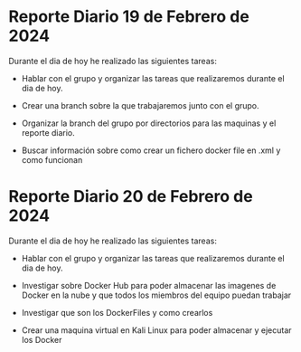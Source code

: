 # Reporte Diario 19 de Febrero de 2024

Durante el dia de hoy he realizado las siguientes tareas:

- Hablar con el grupo y organizar las tareas que realizaremos durante el dia de hoy.

- Crear una branch sobre la que trabajaremos junto con el grupo.

- Organizar la branch del grupo por directorios para las maquinas y el reporte diario.

- Buscar información sobre como crear un fichero docker file en .xml y como funcionan

# Reporte Diario 20 de Febrero de 2024

Durante el dia de hoy he realizado las siguientes tareas:

- Hablar con el grupo y organizar las tareas que realizaremos durante el dia de hoy.

- Investigar sobre Docker Hub para poder almacenar las imagenes de Docker en la nube y que todos los miembros del equipo puedan trabajar

- Investigar que son los DockerFiles y como crearlos

- Crear una maquina virtual en Kali Linux para poder almacenar y ejecutar los Docker
